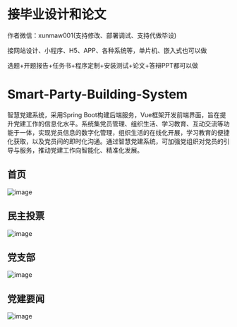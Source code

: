 # 接毕业设计和论文
作者微信：xunmaw001(支持修改、部署调试、支持代做毕设)

接网站设计、小程序、H5、APP、各种系统等，单片机、嵌入式也可以做

选题+开题报告+任务书+程序定制+安装测试+论文+答辩PPT都可以做
# Smart-Party-Building-System
智慧党建系统，采用Spring Boot构建后端服务，Vue框架开发前端界面，旨在提升党建工作的信息化水平。系统集党员管理、组织生活、学习教育、互动交流等功能于一体，实现党员信息的数字化管理，组织生活的在线化开展，学习教育的便捷化获取，以及党员间的即时化沟通。通过智慧党建系统，可加强党组织对党员的引导与服务，推动党建工作向智能化、精准化发展。
## 首页
![image](https://github.com/user-attachments/assets/59758a22-ea96-498c-838b-30c960e0799e)
## 民主投票
![image](https://github.com/user-attachments/assets/c721c698-d72d-4f5f-848a-a0f2c60100cb)
## 党支部
![image](https://github.com/user-attachments/assets/5e2e3df6-5afb-492c-99db-9262957b782f)
## 党建要闻
![image](https://github.com/user-attachments/assets/3bda609f-2c56-4997-85ff-df9a291d6fb6)
